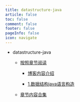 ```yaml
---
title: datastructure-java
article: false
toc: false
comment: false
footer: false
pageInfo: false
icon: navigate
---
```


- datastructure-java

    - <a class="breadcrumb-link" href="shardings">按照章节阅读</a>


        - <a class="breadcrumb-link" href="shardings/datastructure-java-chapter-0.博客内容介绍.html">博客内容介绍</a>

        - <a class="breadcrumb-link" href="shardings/datastructure-java-chapter-1.数据结构java语言构造.html">1.数据结构java语言构造</a>

    - <a class="breadcrumb-link" href="datastructure-java.html#intro">章节内容合集</a>
